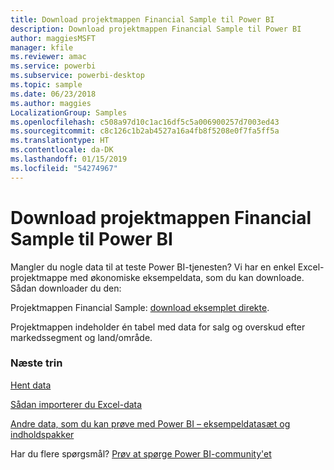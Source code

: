 ```yaml
---
title: Download projektmappen Financial Sample til Power BI
description: Download projektmappen Financial Sample til Power BI
author: maggiesMSFT
manager: kfile
ms.reviewer: amac
ms.service: powerbi
ms.subservice: powerbi-desktop
ms.topic: sample
ms.date: 06/23/2018
ms.author: maggies
LocalizationGroup: Samples
ms.openlocfilehash: c508a97d10c1ac16df5c5a006900257d7003ed43
ms.sourcegitcommit: c8c126c1b2ab4527a16a4fb8f5208e0f7fa5ff5a
ms.translationtype: HT
ms.contentlocale: da-DK
ms.lasthandoff: 01/15/2019
ms.locfileid: "54274967"
---
```

# <a name="download-the-financial-sample-workbook-for-power-bi"></a>Download projektmappen Financial Sample til Power BI
Mangler du nogle data til at teste Power BI-tjenesten? Vi har en enkel Excel-projektmappe med økonomiske eksempeldata, som du kan downloade.  Sådan downloader du den:

Projektmappen Financial Sample: [download eksemplet direkte](http://go.microsoft.com/fwlink/?LinkID=521962).

Projektmappen indeholder én tabel med data for salg og overskud efter markedssegment og land/område.

### <a name="next-steps"></a>Næste trin
[Hent data](service-get-data.md)

[Sådan importerer du Excel-data](service-excel-workbook-files.md)

[Andre data, som du kan prøve med Power BI – eksempeldatasæt og indholdspakker](sample-datasets.md)

Har du flere spørgsmål? [Prøv at spørge Power BI-community'et](http://community.powerbi.com/)

